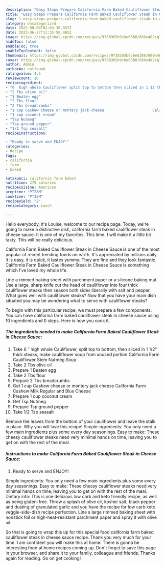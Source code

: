 ```yaml
---
description: "Easy Steps Prepare California Farm Baked Cauliflower Steak in Cheese Sauce the Delicious"
title: "Easy Steps Prepare California Farm Baked Cauliflower Steak in Cheese Sauce the Delicious"
slug: 1-easy-steps-prepare-california-farm-baked-cauliflower-steak-in-cheese-sauce-the-delicious
category: Uncategorized
date: 2022-08-04T02:04:30.337Z
date: 2023-06-27T11:36:58.465Z
image: https://img-global.cpcdn.com/recipes/9738365b9c6e6388/680x482cq70/california-farm-baked-cauliflower-steak-in-cheese-sauce-recipe-main-photo.jpg
hideToc: false
enableToc: true
enableTocContent: false
thumbnail: https://img-global.cpcdn.com/recipes/9738365b9c6e6388/680x482cq70/california-farm-baked-cauliflower-steak-in-cheese-sauce-recipe-main-photo.jpg
cover: https://img-global.cpcdn.com/recipes/9738365b9c6e6388/680x482cq70/california-farm-baked-cauliflower-steak-in-cheese-sauce-recipe-main-photo.jpg
author: Admin
authorAv: notfound
ratingvalue: 4.5
reviewcount: 10
recipeingredient:
- "6  high whole Cauliflower split top to bottom then sliced in 1 12 thick steaks make cauliflower soup from unused portion                      California Farm Cauliflower Stem Nutmeg Soup"
- "2 Tbs olive oil"
- "1 Beaten egg"
- "2 Tbs flour"
- "2 Tbs breadcrumbs"
- "1 cup Cashew cheese or montery jack cheese                      California Farm Cashew Milk Regular and Blue Cheese"
- "1 cup coconut cream"
- "Tsp Nutmeg"
- "Tsp ground pepper"
- "1/2 Tsp seasalt"
recipeinstructions:

- "Ready to serve and ENJOY!"
categories:
- Recipe
tags:
- california
- farm
- baked

katakunci: california farm baked 
nutrition: 279 calories
recipecuisine: American
preptime: "PT28M"
cooktime: "PT35M"
recipeyield: "2"
recipecategory: Lunch

---
```



Hello everybody, it's Louise, welcome to our recipe page. Today, we're going to make a distinctive dish, california farm baked cauliflower steak in cheese sauce. It is one of my favorites. This time, I will make it a little bit tasty. This will be really delicious.

California Farm Baked Cauliflower Steak in Cheese Sauce is one of the most popular of recent trending foods on earth. It's appreciated by millions daily. It is easy, it is quick, it tastes yummy. They are fine and they look fantastic. California Farm Baked Cauliflower Steak in Cheese Sauce is something which I've loved my whole life.

Line a rimmed baking sheet with parchment paper or a silicone baking mat. Use a large, sharp knife cut the head of cauliflower into four thick cauliflower steaks then season both sides liberally with salt and pepper. What goes well with cauliflower steaks? Now that you have your main dish situated you may be wondering what to serve with cauliflower steaks?


To begin with this particular recipe, we must prepare a few components. You can have california farm baked cauliflower steak in cheese sauce using 10 ingredients and 0 steps. Here is how you cook it.

<!--inarticleads1-->

##### The ingredients needed to make California Farm Baked Cauliflower Steak in Cheese Sauce:

1. Take 6 ” high whole Cauliflower, split top to bottom, then sliced in 1 1/2” thick steaks, make cauliflower soup from unused portion                      California Farm Cauliflower Stem Nutmeg Soup
1. Take 2 Tbs olive oil
1. Prepare 1 Beaten egg
1. Take 2 Tbs flour
1. Prepare 2 Tbs breadcrumbs
1. Get 1 cup Cashew cheese or montery jack cheese                      California Farm Cashew Milk Regular and Blue Cheese
1. Prepare 1 cup coconut cream
1. Get Tsp Nutmeg
1. Prepare Tsp ground pepper
1. Take 1/2 Tsp seasalt


Remove the leaves from the bottom of your cauliflower and leave the stalk in place. Why you will love this recipe! Simple ingredients: You only need a few main ingredients plus some every day seasonings. Easy to make: These cheesy cauliflower steaks need very minimal hands on time, leaving you to get on with the rest of the meal. 

<!--inarticleads2-->

##### Instructions to make California Farm Baked Cauliflower Steak in Cheese Sauce:


1. Ready to serve and ENJOY!

Simple ingredients: You only need a few main ingredients plus some every day seasonings. Easy to make: These cheesy cauliflower steaks need very minimal hands on time, leaving you to get on with the rest of the meal. Dietary info: This is one delicious low carb and keto friendly recipe, as well as being gluten-free. Throw a splash of olive oil, kosher salt, black pepper and dusting of granulated garlic and you have the recipe for low carb keto veggie-side-dish recipe perfection. Line a large rimmed baking sheet with nonstick foil or high-heat-resistant parchment paper and spray it with olive oil. 

So that is going to wrap this up for this special food california farm baked cauliflower steak in cheese sauce recipe. Thank you very much for your time. I am confident you will make this at home. There is gonna be interesting food at home recipes coming up. Don't forget to save this page in your browser, and share it to your family, colleague and friends. Thanks again for reading. Go on get cooking!
